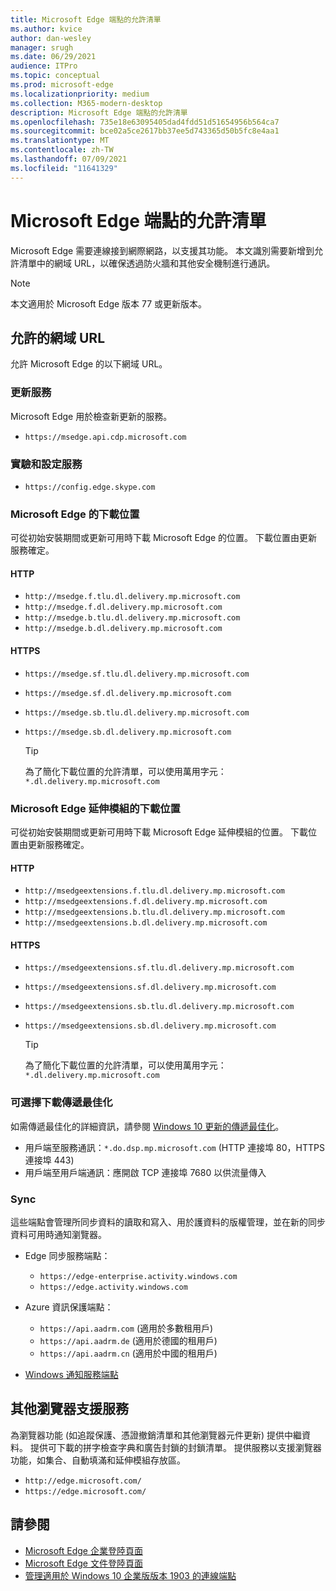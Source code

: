 ```yaml
---
title: Microsoft Edge 端點的允許清單
ms.author: kvice
author: dan-wesley
manager: srugh
ms.date: 06/29/2021
audience: ITPro
ms.topic: conceptual
ms.prod: microsoft-edge
ms.localizationpriority: medium
ms.collection: M365-modern-desktop
description: Microsoft Edge 端點的允許清單
ms.openlocfilehash: 735e18e63095405dad4fdd51d51654956b564ca7
ms.sourcegitcommit: bce02a5ce2617bb37ee5d743365d50b5fc8e4aa1
ms.translationtype: MT
ms.contentlocale: zh-TW
ms.lasthandoff: 07/09/2021
ms.locfileid: "11641329"
---
```

# <a name="allow-list-for-microsoft-edge-endpoints"></a>Microsoft Edge 端點的允許清單

Microsoft Edge 需要連線接到網際網路，以支援其功能。 本文識別需要新增到允許清單中的網域 URL，以確保透過防火牆和其他安全機制進行通訊。

> [!NOTE]
> 本文適用於 Microsoft Edge 版本 77 或更新版本。

## <a name="domain-urls-to-allow"></a>允許的網域 URL

允許 Microsoft Edge 的以下網域 URL。

### <a name="update-service"></a>更新服務

Microsoft Edge 用於檢查新更新的服務。

- `https://msedge.api.cdp.microsoft.com`

### <a name="experimentation-and-configuration-service"></a>實驗和設定服務

- `https://config.edge.skype.com`

### <a name="download-locations-for-microsoft-edge"></a>Microsoft Edge 的下載位置

可從初始安裝期間或更新可用時下載 Microsoft Edge 的位置。 下載位置由更新服務確定。

#### <a name="http"></a>HTTP

- `http://msedge.f.tlu.dl.delivery.mp.microsoft.com`
- `http://msedge.f.dl.delivery.mp.microsoft.com`
- `http://msedge.b.tlu.dl.delivery.mp.microsoft.com`
- `http://msedge.b.dl.delivery.mp.microsoft.com`

#### <a name="https"></a>HTTPS

- `https://msedge.sf.tlu.dl.delivery.mp.microsoft.com`
- `https://msedge.sf.dl.delivery.mp.microsoft.com`
- `https://msedge.sb.tlu.dl.delivery.mp.microsoft.com`
- `https://msedge.sb.dl.delivery.mp.microsoft.com`

  > [!TIP]
  > 為了簡化下載位置的允許清單，可以使用萬用字元： `*.dl.delivery.mp.microsoft.com`

### <a name="download-locations-for-microsoft-edge-extensions"></a>Microsoft Edge 延伸模組的下載位置

可從初始安裝期間或更新可用時下載 Microsoft Edge 延伸模組的位置。 下載位置由更新服務確定。

#### <a name="http"></a>HTTP

- `http://msedgeextensions.f.tlu.dl.delivery.mp.microsoft.com`
- `http://msedgeextensions.f.dl.delivery.mp.microsoft.com`
- `http://msedgeextensions.b.tlu.dl.delivery.mp.microsoft.com`
- `http://msedgeextensions.b.dl.delivery.mp.microsoft.com`

#### <a name="https"></a>HTTPS

- `https://msedgeextensions.sf.tlu.dl.delivery.mp.microsoft.com`
- `https://msedgeextensions.sf.dl.delivery.mp.microsoft.com`
- `https://msedgeextensions.sb.tlu.dl.delivery.mp.microsoft.com`
- `https://msedgeextensions.sb.dl.delivery.mp.microsoft.com`

  > [!TIP]
  > 為了簡化下載位置的允許清單，可以使用萬用字元： `*.dl.delivery.mp.microsoft.com`

### <a name="optionally-for-download-delivery-optimization"></a>可選擇下載傳遞最佳化

如需傳遞最佳化的詳細資訊，請參閱 [Windows 10 更新的傳遞最佳化](/windows/deployment/update/waas-delivery-optimization)。

- 用戶端至服務通訊：`*.do.dsp.mp.microsoft.com` (HTTP 連接埠 80，HTTPS 連接埠 443)
- 用戶端至用戶端通訊：應開啟 TCP 連接埠 7680 以供流量傳入

### <a name="sync"></a>Sync

這些端點會管理所同步資料的讀取和寫入、用於護資料的版權管理，並在新的同步資料可用時通知瀏覽器。

- Edge 同步服務端點：

  - `https://edge-enterprise.activity.windows.com`
  - `https://edge.activity.windows.com`

- Azure 資訊保護端點：

  - `https://api.aadrm.com` (適用於多數租用戶)
  - `https://api.aadrm.de` (適用於德國的租用戶)
  - `https://api.aadrm.cn` (適用於中國的租用戶)

- [Windows 通知服務端點](/windows/uwp/design/shell/tiles-and-notifications/firewall-allowlist-config)

## <a name="other-browser-support-services"></a>其他瀏覽器支援服務

為瀏覽器功能 (如追蹤保護、憑證撤銷清單和其他瀏覽器元件更新) 提供中繼資料。 提供可下載的拼字檢查字典和廣告封鎖的封鎖清單。 提供服務以支援瀏覽器功能，如集合、自動填滿和延伸模組存放區。

- `http://edge.microsoft.com/`
- `https://edge.microsoft.com/`

## <a name="see-also"></a>請參閱

- [Microsoft Edge 企業登陸頁面](https://aka.ms/EdgeEnterprise)
- [Microsoft Edge 文件登陸頁面](./index.yml)
- [管理適用於 Windows 10 企業版版本 1903 的連線端點](/windows/privacy/manage-windows-1903-endpoints)